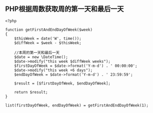 ## PHP根据周数获取周的第一天和最后一天

    <?php

    function getFirstAndEndDayOfWeek($week)
    {
        $thisWeek = date('W', time());
        $diffWeek = $week - $thisWeek;

        //本周的第一天和最后一天
        $date = new \DateTime();
        $date->modify("this week $diffWeek weeks");
        $firstDayOfWeek = $date->format('Y-m-d') . ' 00:00:00';
        $date->modify("this week +6 days");
        $endDayOfWeek = $date->format('Y-m-d') . ' 23:59:59';

        $result = [$firstDayOfWeek, $endDayOfWeek];

        return $result;
    }

    list(firstDayOfWeek, endDayOfWeek) = getFirstAndEndDayOfWeek(1);
